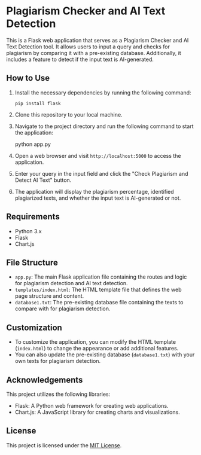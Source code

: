 
# Plagiarism Checker and AI Text Detection

This is a Flask web application that serves as a Plagiarism Checker and AI Text Detection tool. It allows users to input a query and checks for plagiarism by comparing it with a pre-existing database. Additionally, it includes a feature to detect if the input text is AI-generated.

## How to Use

1. Install the necessary dependencies by running the following command:

   
   `pip install flask `
   

2. Clone this repository to your local machine.

3. Navigate to the project directory and run the following command to start the application:

   
   python app.py
   

4. Open a web browser and visit `http://localhost:5000` to access the application.

5. Enter your query in the input field and click the "Check Plagiarism and Detect AI Text" button.

6. The application will display the plagiarism percentage, identified plagiarized texts, and whether the input text is AI-generated or not.

## Requirements

- Python 3.x
- Flask
- Chart.js

## File Structure

- `app.py`: The main Flask application file containing the routes and logic for plagiarism detection and AI text detection.
- `templates/index.html`: The HTML template file that defines the web page structure and content.
- `database1.txt`: The pre-existing database file containing the texts to compare with for plagiarism detection.

## Customization

- To customize the application, you can modify the HTML template (`index.html`) to change the appearance or add additional features.
- You can also update the pre-existing database (`database1.txt`) with your own texts for plagiarism detection.

## Acknowledgements

This project utilizes the following libraries:

- Flask: A Python web framework for creating web applications.
- Chart.js: A JavaScript library for creating charts and visualizations.

## License

This project is licensed under the [MIT License](LICENSE).

